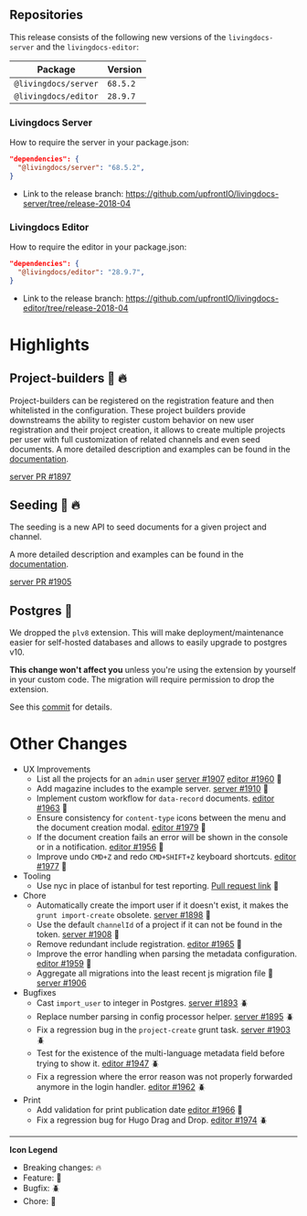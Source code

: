 
## Repositories

This release consists of the following new versions of the `livingdocs-server` and the `livingdocs-editor`:

Package | Version
--- | ---
`@livingdocs/server` | `68.5.2`
`@livingdocs/editor` | `28.9.7`

### Livingdocs Server

How to require the server in your package.json:

```json
"dependencies": {
  "@livingdocs/server": "68.5.2",
}
```

- Link to the release branch:
  https://github.com/upfrontIO/livingdocs-server/tree/release-2018-04

### Livingdocs Editor

How to require the editor in your package.json:

```json
"dependencies": {
  "@livingdocs/editor": "28.9.7",
}
```

- Link to the release branch:
  https://github.com/upfrontIO/livingdocs-editor/tree/release-2018-04

# Highlights


## Project-builders :gift: :fire:

Project-builders can be registered on the registration feature and then whitelisted in the configuration. These project builders provide downstreams the ability to register custom behavior on new user registration and their project creation, it allows to create multiple projects per user with full customization of related channels and even seed documents. A more detailed description and examples can be found in the [documentation](https://github.com/upfrontIO/livingdocs-server/pull/1897).

[server PR #1897](https://github.com/upfrontIO/livingdocs-server/pull/1897)

## Seeding :gift: :fire:

The seeding is a new API to seed documents for a given project and channel.

A more detailed description and examples can be found in the [documentation](https://github.com/upfrontIO/livingdocs-server/pull/1905).

[server PR #1905](https://github.com/upfrontIO/livingdocs-server/pull/1905)


## Postgres :wrench:

We dropped the `plv8` extension. This will make deployment/maintenance easier for self-hosted databases and allows to easily upgrade to postgres v10.

**This change won't affect you** unless you're using the extension by yourself in your custom code. The migration will require permission to drop the extension.

See this [commit](https://github.com/upfrontIO/livingdocs-server/commit/dc8b2e4835f6eee460877378d28eb84eb0fe67e) for details.



# Other Changes

* UX Improvements
  * List all the projects for an `admin` user [server #1907](https://github.com/upfrontIO/livingdocs-server/pull/1907) [editor #1960](https://github.com/upfrontIO/livingdocs-editor/pull/1960) :gift:
  * Add magazine includes to the example server. [server #1910](https://github.com/upfrontIO/livingdocs-server/pull/1910) :gift:
  * Implement custom workflow for `data-record` documents. [editor #1963](https://github.com/upfrontIO/livingdocs-editor/pull/1963) :gift:
  * Ensure consistency for `content-type` icons between the menu and the document creation modal. [editor #1979](https://github.com/upfrontIO/livingdocs-editor/pull/1979) :gift:
  * If the document creation fails an error will be shown in the console or in a notification. [editor #1956](https://github.com/upfrontIO/livingdocs-editor/pull/1956) :gift:
  * Improve undo `CMD+Z` and redo `CMD+SHIFT+Z` keyboard shortcuts. [editor #1977](https://github.com/upfrontIO/livingdocs-editor/pull/1977) :gift:
* Tooling
  * Use nyc in place of istanbul for test reporting. [Pull request link](https://github.com/upfrontIO/livingdocs-server/pull/1913) :gift:
* Chore
  * Automatically create the import user if it doesn't exist, it makes the `grunt import-create` obsolete. [server #1898](https://github.com/upfrontIO/livingdocs-server/pull/1898) :wrench:
  * Use the default `channelId` of a project if it can not be found in the token. [server #1908](https://github.com/upfrontIO/livingdocs-server/pull/1908) :wrench:
  * Remove redundant include registration. [editor #1965](https://github.com/upfrontIO/livingdocs-editor/pull/1965) :wrench:
  * Improve the error handling when parsing the metadata configuration. [editor #1959](https://github.com/upfrontIO/livingdocs-editor/pull/1959) :wrench:
  * Aggregate all migrations into the least recent js migration file :wrench:
  [server #1906](https://github.com/upfrontIO/livingdocs-server/pull/1906)
* Bugfixes
  * Cast `import_user` to integer in Postgres. [server #1893](https://github.com/upfrontIO/livingdocs-server/pull/1893) :beetle:
  * Replace number parsing in config processor helper. [server #1895](https://github.com/upfrontIO/livingdocs-server/pull/1895) :beetle:
  * Fix a regression bug in the `project-create` grunt task. [server #1903](https://github.com/upfrontIO/livingdocs-server/pull/1903) :beetle:
  * Test for the existence of the multi-language metadata field before trying to show it. [editor #1947](https://github.com/upfrontIO/livingdocs-editor/pull/1947) :beetle:
  * Fix a regression where the error reason was not properly forwarded anymore in the login handler. [editor #1962](https://github.com/upfrontIO/livingdocs-editor/pull/1962) :beetle:
* Print
  * Add validation for print publication date [editor #1966](https://github.com/upfrontIO/livingdocs-editor/pull/1966) :gift:
  *  Fix a regression bug for Hugo Drag and Drop. [editor #1974](https://github.com/upfrontIO/livingdocs-editor/pull/1974) :beetle:
---

  **Icon Legend**

  * Breaking changes: :fire:
  * Feature: :gift:
  * Bugfix: :beetle:
  * Chore: :wrench:
